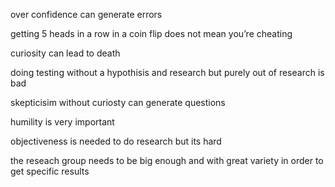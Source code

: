 over confidence can generate errors

getting 5 heads in a row in a coin flip does not mean you’re cheating

curiosity can lead to death

doing testing without a hypothisis and research but purely out of research is bad

skepticisim without curiosty can generate questions

humility is very important 

objectiveness is needed to do research but its hard

the reseach group needs to be big enough and with great variety in order to get specific results

